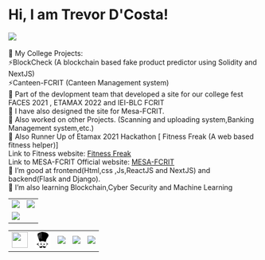 
<table>
<tr>
<td><img src="https://github-readme-stats.vercel.app/api?username=dcostat04&show_icons=true&theme=radical" width="500"></td>
<td><img src="https://github-readme-stats.vercel.app/api/top-langs/?username=dcostat04&show_icons=true&theme=radical" /></td> 
</tr>
<tr><td><img width="90%" src="https://github-readme-streak-stats.herokuapp.com/?user=dcostat04&theme=tokyonight" /></td></tr>


# Hi, I am Trevor D'Costa!
<img src="https://activity-graph.herokuapp.com/graph?username=dcostat04&bg_color=0f2d3d&color=1cadfb&line=1cadfb&point=1cadfb&area=true&hide_border=true">

🔭 My College Projects: <br>
               ⚡BlockCheck (A blockchain based fake product predictor using Solidity and NextJS) <br>
               ⚡Canteen-FCRIT (Canteen Management system)<br> 
🔭 Part of the devlopment team that developed a site for our college fest FACES 2021 , ETAMAX 2022 and IEI-BLC FCRIT<br> 
🔭 I have also designed the site for Mesa-FCRIT. <br>
🔭 Also worked on other Projects. (Scanning and uploading system,Banking Management system,etc.)<br>
🔭 Also Runner Up of Etamax 2021 Hackathon [ Fitness Freak (A web based fitness helper)]<br>
Link to Fitness website: <a href="https://dcostat04.github.io/Fitness-Freak-/" target="_blank" title="Fitness Freak">Fitness Freak</a> <br>
Link to MESA-FCRIT Official website: <a href="https://mesafcrit.in/" target="_blank" title="Mesa FCRIT">MESA-FCRIT</a> <br>
🌱 I’m good at frontend(Html,css ,Js,ReactJS and NextJS) and backend(Flask and Django).<br>
🌱 I’m also learning Blockchain,Cyber Security and Machine Learning <br>

<table>
<tr>
<td>
<a href="https://www.hackerrank.com/dcostat4" target="_blank" title="Redirect to homepage">
<img height="32px" width="32px"
src="https://res.cloudinary.com/dnv3ztqf1/image/upload/v1599229238/for%20github%20profile/hackerrank.svg"/></a>
</td>
<td>
<a href="https://www.codechef.com/users/trevordco04" target="_blank" title="Redirect to homepage">
<img height="32px" width="32px"
src="https://github.com/dcostat04/dcostat04/blob/main/codechef-svgrepo-com.svg"/></a>
</td>

<td>
<a href="https://twitter.com/TrevorDcosta04" target="_blank" title="Redirect to homepage">
<img
src="https://res.cloudinary.com/dnv3ztqf1/image/upload/v1599229044/for%20github%20profile/twitter%27.png"/></a>
</td>
<td>
<a href="https://www.linkedin.com/in/trevor-aaron-robert-dcosta-7558631a6/" target="_blank"
title="Redirect to homepage">
<img
src="https://res.cloudinary.com/dnv3ztqf1/image/upload/v1599229120/for%20github%20profile/linkedin.png"/></a>
</td>
<td>
<a href="https://www.instagram.com/trevor_da_costa04/" target="_blank" title="Redirect to homepage">
<img
src="https://res.cloudinary.com/dnv3ztqf1/image/upload/v1599228946/for%20github%20profile/instagram-sketched_tv68dv.png" /></a>
</td>
</tr>
</table>

</td>

</tr>

</table>

<!--
**dcostat04/dcostat04** is a ✨ _special_ ✨ repository because its `README.md` (this file) appears on your GitHub profile.

Here are some ideas to get you started:

- 🔭 I’m currently working on ...
- 🌱 I’m currently learning ...
- 👯 I’m looking to collaborate on ...
- 🤔 I’m looking for help with ...
- 💬 Ask me about ...
- 📫 How to reach me: ...
- 😄 Pronouns: ...
- ⚡ Fun fact: ...
-->
